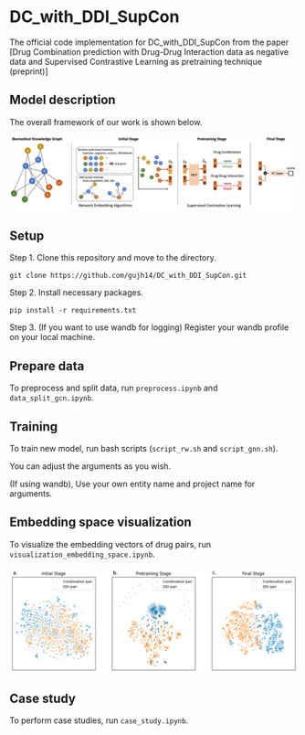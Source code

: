 # DC_with_DDI_SupCon
The official code implementation for DC_with_DDI_SupCon from the paper [Drug Combination prediction with Drug-Drug Interaction data as negative data and Supervised Contrastive Learning as pretraining technique (preprint)]

## Model description
The overall framework of our work is shown below.

![Overall Framework](img/framework.png)

## Setup
Step 1. Clone this repository and move to the directory.
```
git clone https://github.com/gujh14/DC_with_DDI_SupCon.git
```
Step 2. Install necessary packages.
```
pip install -r requirements.txt
```
Step 3. (If you want to use wandb for logging) Register your wandb profile on your local machine.

## Prepare data
To preprocess and split data, run ```preprocess.ipynb``` and ```data_split_gcn.ipynb```.

## Training
To train new model, run bash scripts (```script_rw.sh``` and ```script_gnn.sh```).

You can adjust the arguments as you wish.

(If using wandb), Use your own entity name and project name for arguments.

## Embedding space visualization
To visualize the embedding vectors of drug pairs, run ```visualization_embedding_space.ipynb```.

![Embedding Space Visualization](img/tsne_plot.png)

## Case study
To perform case studies, run ```case_study.ipynb```.